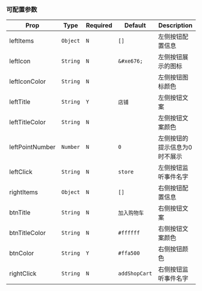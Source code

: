 
### 可配置参数

| Prop | Type | Required | Default | Description |
|-------------|------------|--------|-----|-----|
| leftItems| `Object` |`N`| `[]` |左侧按钮配置信息|
| leftIcon | `String` |`N`| `&#xe676;` | 左侧按钮展示的图标|
| leftIconColor | `String` |`N`| | 左侧按钮图标颜色|
| leftTitle | `String` |`Y`| `店铺` |左侧按钮文案|
| leftTitleColor | `String` |`N`|  |左侧按钮文案颜色|
| leftPointNumber | `Number` |`N`| `0` |左侧按钮的提示信息为0时不展示|
| leftClick | `String` |`N`| `store` |左侧按钮监听事件名字|
| rightItems | `Object` |`N`| `[]` | 右侧按钮配置信息|
| btnTitle | `String` |`N`| `加入购物车` | 右侧按钮文案|
| btnTitleColor | `String` |`N`|  `#ffffff`|右侧按钮文案颜色|
| btnColor | `String` |`Y`| `#ffa500` |右侧按钮颜色|
| rightClick | `String` |`N`|`addShopCart`  |右侧按钮监听事件名字|
